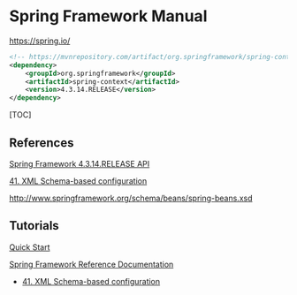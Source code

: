 # Spring Framework Manual

https://spring.io/

```xml
<!-- https://mvnrepository.com/artifact/org.springframework/spring-context -->
<dependency>
    <groupId>org.springframework</groupId>
    <artifactId>spring-context</artifactId>
    <version>4.3.14.RELEASE</version>
</dependency>
```

[TOC]

## References

[Spring Framework 4.3.14.RELEASE API](https://docs.spring.io/spring/docs/4.3.14.RELEASE/javadoc-api/)

[41. XML Schema-based configuration](https://docs.spring.io/spring/docs/4.3.14.RELEASE/spring-framework-reference/htmlsingle/#xsd-configuration)

http://www.springframework.org/schema/beans/spring-beans.xsd

## Tutorials

[Quick Start](https://projects.spring.io/spring-framework/#quick-start)

[Spring Framework Reference Documentation](https://docs.spring.io/spring/docs/4.3.14.RELEASE/spring-framework-reference/htmlsingle/)

- [41. XML Schema-based configuration](https://docs.spring.io/spring/docs/4.3.14.RELEASE/spring-framework-reference/htmlsingle/#xsd-configuration)


